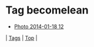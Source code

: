 <!--
title: Tag becomelean
date: 2020-06-28T15:26:59.383Z
tags:
-->
# Tag becomelean

 * [Photo 2014-01-18 12](73709668499.md)

| [Tags](tags.md) | [Top](index.md) |
